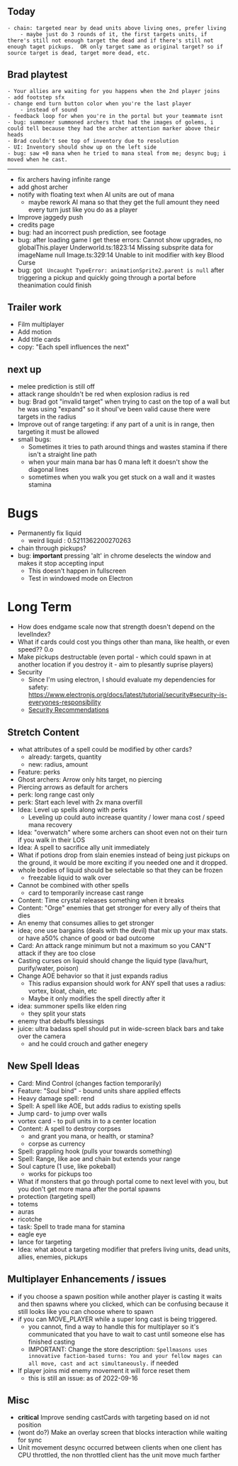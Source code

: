 ## Today
    - chain: targeted near by dead units above living ones, prefer living
        - maybe just do 3 rounds of it, the first targets units, if there's still not enough target the dead and if there's still not enough taget pickups.  OR only target same as original target? so if source target is dead, target more dead, etc.
## Brad playtest
    - Your allies are waiting for you happens when the 2nd player joins
    - add footstep sfx
    - change end turn button color when you're the last player
        - instead of sound
    - feedback loop for when you're in the portal but your teammate isnt
    - bug: summoner summoned archers that had the images of golems, i could tell because they had the archer attention marker above their heads
    - Brad couldn't see top of inventory due to resolution
    - UI: Inventory should show up on the left side
    - bug: saw +0 mana when he tried to mana steal from me; desync bug; i moved when he cast.
---
- fix archers having infinite range
- add ghost archer
- notify with floating text when AI units are out of mana
    - maybe rework AI mana so that they get the full amount they need every turn just like you do as a player
- Improve jaggedy push 
- credits page
- bug: had an incorrect push prediction, see footage
- bug: after loading game I get these errors:
    Cannot show upgrades, no globalThis.player Underworld.ts:1823:14
    Missing subsprite data for imageName null Image.ts:329:14
    Unable to init modifier with key Blood Curse
- bug: got ` Uncaught TypeError: animationSprite2.parent is null` after triggering a pickup and quickly going through a portal before theanimation could finish

## Trailer work
- Film multiplayer
- Add motion
- Add title cards
- copy: "Each spell influences the next"
## next up
- melee prediction is still off
- attack range shouldn't be red when explosion radius is red
- bug: Brad got "invalid target" when trying to cast on the top of a wall but he was using "expand" so it shoul've been valid cause there were targets in the radius
- Improve out of range targeting: if any part of a unit is in range, then targeting it must be allowed
- small bugs:
    - Sometimes it tries to path around things and wastes stamina if there isn't a straight line path
    - when your main mana bar has 0 mana left it doesn't show the diagonal lines
    - sometimes when you walk you get stuck on a wall and it wastes stamina
# Bugs
- Permanently fix liquid
    - weird liquid : 0.5211362200270263
- chain through pickups?
- bug: **important** pressing 'alt' in chrome deselects the window and makes it stop accepting input
    - This doesn't happen in fullscreen
    - Test in windowed mode on Electron

# Long Term
- How does endgame scale now that strength doesn't depend on the levelIndex?
- What if cards could cost you things other than mana, like health, or even speed?? 0.o
- Make pickups destructable (even portal - which could spawn in at another location if you destroy it - aim to plesantly suprise players)
- Security
    - Since I'm using electron, I should evaluate my dependencies for safety: https://www.electronjs.org/docs/latest/tutorial/security#security-is-everyones-responsibility
    - [Security Recommendations](https://www.electronjs.org/docs/latest/tutorial/security#checklist-security-recommendations)

## Stretch Content
- what attributes of a spell could be modified by other cards?
    - already: targets, quantity
    - new: radius, amount
- Feature: perks
- Ghost archers: Arrow only hits target, no piercing
- Piercing arrows as default for archers
- perk: long range cast only
- perk: Start each level with 2x mana overfill
- Idea: Level up spells along with perks
    - Leveling up could auto increase quantity / lower mana cost / speed mana recovery
- Idea: "overwatch" where some archers can shoot even not on their turn if you walk in their LOS
- Idea: A spell to sacrifice ally unit immediately
- What if potions drop from slain enemies instead of being just pickups on the ground, it would be more exciting if you needed one and it dropped.
- whole bodies of liquid should be selectable so that they can be frozen
    - freezable liquid to walk over
- Cannot be combined with other spells
    - card to temporarily increase cast range
- Content: Time crystal releases something when it breaks
- Content: "Orge" enemies that get stronger for every ally of theirs that dies
- An enemy that consumes allies to get stronger
- idea; one use bargains (deals with the devil) that mix up your max stats.  or have a50% chance of good or bad outcome
- Card: An attack range minimum but not a maximum so you CAN"T attack if they are too close
- Casting curses on liquid should change the liquid type (lava/hurt, purify/water, poison)
- Change AOE behavior so that it just expands radius
    - This radius expansion should work for ANY spell that uses a radius: vortex, bloat, chain, etc
    - Maybe it only modifies the spell directly after it
- idea: summoner spells like elden ring
    - they split your stats
- enemy that debuffs blessings
- juice: ultra badass spell should put in wide-screen black bars and take over the camera
    - and he could crouch and gather enegery

## New Spell Ideas
- Card: Mind Control (changes faction temporarily)
- Feature: "Soul bind" - bound units share applied effects
- Heavy damage spell: rend
- Spell: A spell like AOE, but adds radius to existing spells
- Jump card- to jump over walls
- vortex card - to pull units in to a center location
- Content: A spell to destroy corpses
    - and grant you mana, or health, or stamina?
    - corpse as currency
- Spell: grappling hook (pulls your towards something)
- Spell: Range, like aoe and chain but extends your range
- Soul capture (1 use, like pokeball)
    - works for pickups too
- What if monsters that go through portal come to next level with you, but you don't get more mana after the portal spawns
- protection (targeting spell)
- totems
- auras
- ricotche
- task: Spell to trade mana for stamina
- eagle eye
- lance for targeting
- Idea: what about a targeting modifier that prefers living units, dead units, allies, enemies, pickups

## Multiplayer Enhancements / issues
- if you choose a spawn position while another player is casting it waits and then spawns where you clicked, which can be confusing because it still looks like you can choose where to spawn
- if you can MOVE_PLAYER while a super long cast is being triggered.
    - you cannot, find a way to handle this for multiplayer so it's communicated that you have to wait to cast until someone else has finished casting
    - IMPORTANT: Change the store description:  `Spellmasons uses innovative faction-based turns: You and your fellow mages can all move, cast and act simultaneously.` if needed
- If player joins mid enemy movement it will force reset them
    - this is still an issue: as of 2022-09-16
## Misc
- **critical** Improve sending castCards with targeting based on id not position
- (wont do?) Make an overlay screen that blocks interaction while waiting for sync
- Unit movement desync occurred between clients when one client has CPU throttled, the non throttled client has the unit move much farther